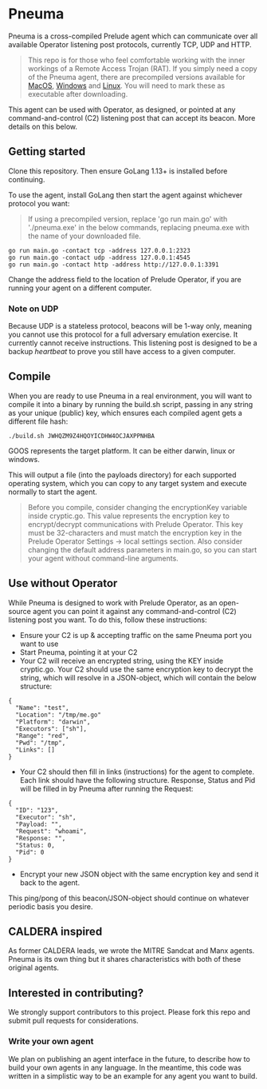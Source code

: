# Pneuma

Pneuma is a cross-compiled Prelude agent which can communicate over all available Operator listening post protocols, currently TCP, UDP and HTTP.

> This repo is for those who feel comfortable working with the inner workings of a Remote Access Trojan (RAT). If you simply need a copy of the Pneuma agent, there are precompiled versions available for [MacOS](https://s3.amazonaws.com/operator.payloads/pneuma/pneuma-darwin), [Windows](https://s3.amazonaws.com/operator.payloads/pneuma/pneuma-windows) and [Linux](https://s3.amazonaws.com/operator.payloads/pneuma/pneuma-linux). You will need to mark these as executable after downloading.

This agent can be used with Operator, as designed, or pointed at any command-and-control (C2) listening post that can accept its beacon. More details on this below.

## Getting started

Clone this repository. Then ensure GoLang 1.13+ is installed before continuing.

To use the agent, install GoLang then start the agent against whichever protocol you want:

> If using a precompiled version, replace 'go run main.go' with './pneuma.exe' in the below commands, replacing pneuma.exe with the name of your downloaded file.

```
go run main.go -contact tcp -address 127.0.0.1:2323
go run main.go -contact udp -address 127.0.0.1:4545
go run main.go -contact http -address http://127.0.0.1:3391
```

Change the address field to the location of Prelude Operator, if you are running your agent on a different computer.

### Note on UDP

Because UDP is a stateless protocol, beacons will be 1-way only, meaning you cannot use this protocol for a full 
adversary emulation exercise. It currently cannot receive instructions. This listening post is designed to be a 
backup <i>heartbeat</i> to prove you still have access to a given computer.

## Compile

When you are ready to use Pneuma in a real environment, you will want to compile it into a binary by running the build.sh script, passing in any string as your unique (public) key, which ensures each compiled agent gets a different file hash:
```
./build.sh JWHQZM9Z4HQOYICDHW4OCJAXPPNHBA
```
GOOS represents the target platform. It can be either darwin, linux or windows.

This will output a file (into the payloads directory) for each supported operating system, which you can copy to any target system and execute normally
to start the agent. 

> Before you compile, consider changing the encryptionKey variable inside cryptic.go. This value represents
> the encryption key to encrypt/decrypt communications with Prelude Operator. This key must be 32-characters
> and must match the encryption key in the Prelude Operator Settings -> local settings section. Also consider
> changing the default address parameters in main.go, so you can start your agent without command-line arguments.

## Use without Operator

While Pneuma is designed to work with Prelude Operator, as an open-source agent you can point it against any command-and-control (C2) listening post you want. To do this, follow these instructions:

- Ensure your C2 is up & accepting traffic on the same Pneuma port you want to use
- Start Pneuma, pointing it at your C2
- Your C2 will receive an encrypted string, using the KEY inside cryptic.go. Your C2 should use the same encryption key to decrypt the string, which will resolve in a JSON-object, which will contain the below structure:
```
{
  "Name": "test",
  "Location": "/tmp/me.go"
  "Platform": "darwin",
  "Executors": ["sh"],
  "Range": "red",
  "Pwd": "/tmp",
  "Links": []
}
```

- Your C2 should then fill in links (instructions) for the agent to complete. Each link should have the following structure. Response, Status and Pid will be filled in by Pneuma after running the Request:
```
{
  "ID": "123",
  "Executor": "sh",
  "Payload: "",
  "Request": "whoami",
  "Response: "",
  "Status: 0,
  "Pid": 0
}
```
- Encrypt your new JSON object with the same encryption key and send it back to the agent.

This ping/pong of this beacon/JSON-object should continue on whatever periodic basis you desire. 

## CALDERA inspired

As former CALDERA leads, we wrote the MITRE Sandcat and Manx agents. Pneuma is its own thing but it shares characteristics with both of these original agents.

## Interested in contributing?

We strongly support contributors to this project. Please fork this repo and submit pull requests for considerations.

### Write your own agent

We plan on publishing an agent interface in the future, to describe how to build your own agents in any language. In the meantime, this code was written in a simplistic way to be an example for any agent you want to build.
